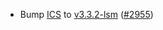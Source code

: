 - Bump [ICS](https://github.com/cosmos/interchain-security) to 
  [v3.3.2-lsm](https://github.com/cosmos/interchain-security/releases/tag/v3.3.2-lsm) 
  ([\#2955](https://github.com/cosmos/gaia/pull/2955))
